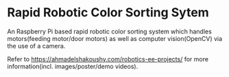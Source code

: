 # Rapid Robotic Color Sorting Sytem
An Raspberry Pi based rapid robotic color sorting system which handles motors(feeding motor/door motors) as well as computer vision(OpenCV) via the use of a camera.

Refer to https://ahmadelshakoushy.com/robotics-ee-projects/ for more information(incl. images/poster/demo videos).
